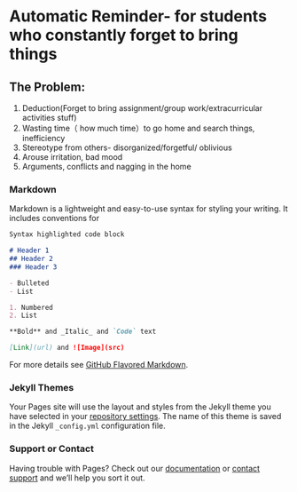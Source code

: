 # **Automatic Reminder- for students who constantly forget to bring things**

## The Problem:
1. Deduction(Forget to bring assignment/group work/extracurricular activities stuff)
2. Wasting time（ how much time）to go home and search things, inefficiency
3. Stereotype from others- disorganized/forgetful/ oblivious
4. Arouse irritation, bad mood
5. Arguments, conflicts and nagging in the home


### Markdown

Markdown is a lightweight and easy-to-use syntax for styling your writing. It includes conventions for

```markdown
Syntax highlighted code block

# Header 1
## Header 2
### Header 3

- Bulleted
- List

1. Numbered
2. List

**Bold** and _Italic_ and `Code` text

[Link](url) and ![Image](src)
```

For more details see [GitHub Flavored Markdown](https://guides.github.com/features/mastering-markdown/).

### Jekyll Themes

Your Pages site will use the layout and styles from the Jekyll theme you have selected in your [repository settings](https://github.com/irisyen/concepts/settings). The name of this theme is saved in the Jekyll `_config.yml` configuration file.

### Support or Contact

Having trouble with Pages? Check out our [documentation](https://help.github.com/categories/github-pages-basics/) or [contact support](https://github.com/contact) and we’ll help you sort it out.
